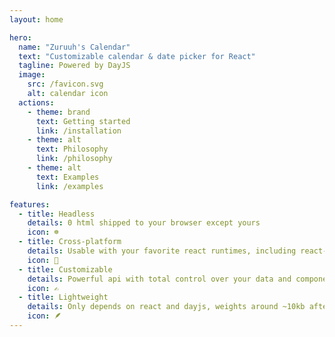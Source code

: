 ```yaml
---
layout: home

hero:
  name: "Zuruuh's Calendar"
  text: "Customizable calendar & date picker for React"
  tagline: Powered by DayJS
  image:
    src: /favicon.svg
    alt: calendar icon
  actions:
    - theme: brand
      text: Getting started
      link: /installation
    - theme: alt
      text: Philosophy
      link: /philosophy
    - theme: alt
      text: Examples
      link: /examples

features:
  - title: Headless
    details: 0 html shipped to your browser except yours
    icon: ☸️
  - title: Cross-platform
    details: Usable with your favorite react runtimes, including react-native
    icon: 📱
  - title: Customizable
    details: Powerful api with total control over your data and component behavior
    icon: ✍️
  - title: Lightweight
    details: Only depends on react and dayjs, weights around ~10kb after gzip
    icon: 🪶
---
```


